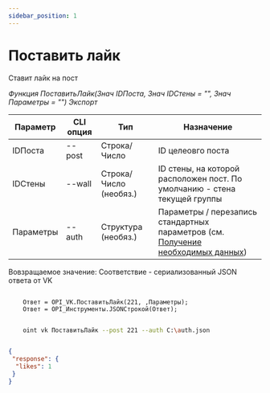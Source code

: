 ```yaml
---
sidebar_position: 1
---
```


# Поставить лайк
Ставит лайк на пост

*Функция ПоставитьЛайк(Знач IDПоста, Знач IDСтены = "", Знач Параметры = "") Экспорт*

  | Параметр | CLI опция | Тип | Назначение |
  |-|-|-|-|
  | IDПоста | --post | Строка/Число | ID целеовго поста |
  | IDСтены | --wall | Строка/Число (необяз.) | ID стены, на которой расположен пост. По умолчанию - стена текущей группы |
  | Параметры | --auth | Структура (необяз.) | Параметры / перезапись стандартных параметров (см. [Получение необходимых данных](../)) |
  
  Вовзращаемое значение: Соответствие - сериализованный JSON ответа от VK

```bsl title="Пример кода"
			
	Ответ = OPI_VK.ПоставитьЛайк(221, ,Параметры);
	Ответ = OPI_Инструменты.JSONСтрокой(Ответ);

```

```sh title="Пример команд CLI"

    oint vk ПоставитьЛайк --post 221 --auth C:\auth.json

```

```json title="Результат"

{
 "response": {
  "likes": 1
 }
}

```
